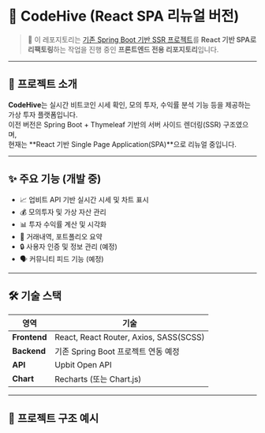 # 🐝 CodeHive (React SPA 리뉴얼 버전)

> 📌 이 레포지토리는 [기존 Spring Boot 기반 SSR 프로젝트](https://github.com/hyese95/BIT-HIVE-Team.codehive-)를 **React 기반 SPA로 리팩토링**하는 작업을 진행 중인 **프론트엔드 전용 리포지토리**입니다.

---

## 🎯 프로젝트 소개

**CodeHive**는 실시간 비트코인 시세 확인, 모의 투자, 수익률 분석 기능 등을 제공하는 가상 투자 플랫폼입니다.  
이전 버전은 Spring Boot + Thymeleaf 기반의 서버 사이드 렌더링(SSR) 구조였으며,  
현재는 **React 기반 Single Page Application(SPA)**으로 리뉴얼 중입니다.

---

## ✨ 주요 기능 (개발 중)

- 📈 업비트 API 기반 실시간 시세 및 차트 표시
- 💰 모의투자 및 가상 자산 관리
- 📊 투자 수익률 계산 및 시각화
- 🧾 거래내역, 포트폴리오 요약
- 🔒 사용자 인증 및 정보 관리 (예정)
- 🗣️ 커뮤니티 피드 기능 (예정)

---

## 🛠️ 기술 스택

| 영역        | 기술                                       |
|-------------|--------------------------------------------|
| **Frontend**| React, React Router, Axios, SASS(SCSS)     |
| **Backend** | 기존 Spring Boot 프로젝트 연동 예정        |
| **API**     | Upbit Open API                             |
| **Chart**   | Recharts (또는 Chart.js)                   |

---

## 📁 프로젝트 구조 예시

